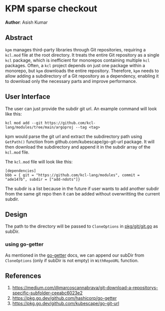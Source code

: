 # KPM sparse checkout

**Author**: Asish Kumar

## Abstract

`kpm` manages third-party libraries through Git repositories, requiring a `kcl.mod` file at the root directory. It treats the entire Git repository as a single `kcl` package, which is inefficient for monorepos containing multiple `kcl` packages. Often, a `kcl` project depends on just one package within a monorepo, but `kpm` downloads the entire repository. Therefore, `kpm` needs to allow adding a subdirectory of a Git repository as a dependency, enabling it to download only the necessary parts and improve performance.

## User Interface

The user can just provide the subdir git url. An example command will look like this:

```
kcl mod add --git https://github.com/kcl-lang/modules/tree/main/argoproj --tag <tag>
```

kpm would parse the git url and extract the subdirectory path using `GetPath()` function from github.com/kubescape/go-git-url package. It will then download the subdirectory and append it in the subdir array of the `kcl.mod` file. 

The `kcl.mod` file will look like this:

```
[dependencies]
bbb = { git = "https://github.com/kcl-lang/modules", commit = "ade147b", subdir = ["add-ndots"]}
```

The subdir is a list because in the future if user wants to add another subdir from the same git repo then it can be added without overwritting the current subdir.

## Design

The path to the directory will be passed to `CloneOptions` in [pkg/git/git.go](https://github.com/kcl-lang/kpm/blob/d20b1acdc988f600c8f8465ecd9fe04225e19149/pkg/git/git.go#L19) as subDir.  

### using go-getter

As mentioned in the [go-getter](https://pkg.go.dev/github.com/hashicorp/go-getter#readme-subdirectories) docs, we can append our subDir from `CloneOptions` (only if subDir is not empty) in `WithRepoURL` function. 

## References 

1. https://medium.com/@marcoscannabrava/git-download-a-repositorys-specific-subfolder-ceeabc6023e2
2. https://pkg.go.dev/github.com/hashicorp/go-getter
3. https://pkg.go.dev/github.com/kubescape/go-git-url
